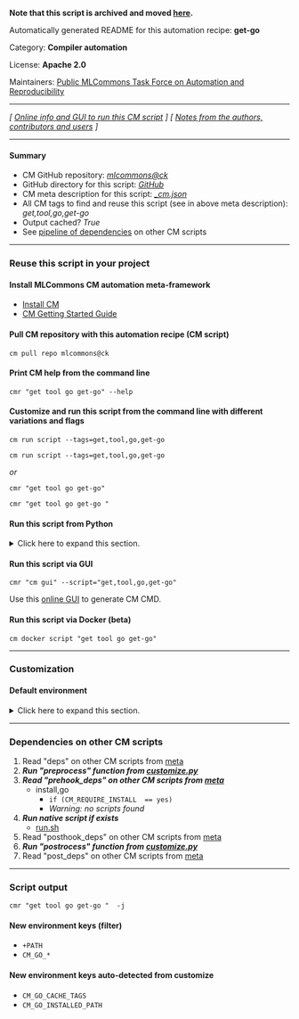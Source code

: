 **Note that this script is archived and moved [here](https://github.com/mlcommons/cm4mlops/tree/main/script/get-go).**



Automatically generated README for this automation recipe: **get-go**

Category: **Compiler automation**

License: **Apache 2.0**

Maintainers: [Public MLCommons Task Force on Automation and Reproducibility](https://github.com/mlcommons/ck/blob/master/docs/taskforce.md)

---
*[ [Online info and GUI to run this CM script](https://access.cknowledge.org/playground/?action=scripts&name=get-go,ab42647a96724a25) ] [ [Notes from the authors, contributors and users](README-extra.md) ]*

---
#### Summary

* CM GitHub repository: *[mlcommons@ck](https://github.com/mlcommons/ck/tree/dev/cm-mlops)*
* GitHub directory for this script: *[GitHub](https://github.com/mlcommons/ck/tree/dev/cm-mlops/script/get-go)*
* CM meta description for this script: *[_cm.json](_cm.json)*
* All CM tags to find and reuse this script (see in above meta description): *get,tool,go,get-go*
* Output cached? *True*
* See [pipeline of dependencies](#dependencies-on-other-cm-scripts) on other CM scripts


---
### Reuse this script in your project

#### Install MLCommons CM automation meta-framework

* [Install CM](https://access.cknowledge.org/playground/?action=install)
* [CM Getting Started Guide](https://github.com/mlcommons/ck/blob/master/docs/getting-started.md)

#### Pull CM repository with this automation recipe (CM script)

```cm pull repo mlcommons@ck```

#### Print CM help from the command line

````cmr "get tool go get-go" --help````

#### Customize and run this script from the command line with different variations and flags

`cm run script --tags=get,tool,go,get-go`

`cm run script --tags=get,tool,go,get-go `

*or*

`cmr "get tool go get-go"`

`cmr "get tool go get-go " `


#### Run this script from Python

<details>
<summary>Click here to expand this section.</summary>

```python

import cmind

r = cmind.access({'action':'run'
                  'automation':'script',
                  'tags':'get,tool,go,get-go'
                  'out':'con',
                  ...
                  (other input keys for this script)
                  ...
                 })

if r['return']>0:
    print (r['error'])

```

</details>


#### Run this script via GUI

```cmr "cm gui" --script="get,tool,go,get-go"```

Use this [online GUI](https://cKnowledge.org/cm-gui/?tags=get,tool,go,get-go) to generate CM CMD.

#### Run this script via Docker (beta)

`cm docker script "get tool go get-go" `

___
### Customization

#### Default environment

<details>
<summary>Click here to expand this section.</summary>

These keys can be updated via `--env.KEY=VALUE` or `env` dictionary in `@input.json` or using script flags.


</details>

___
### Dependencies on other CM scripts


  1. Read "deps" on other CM scripts from [meta](https://github.com/mlcommons/ck/tree/dev/cm-mlops/script/get-go/_cm.json)
  1. ***Run "preprocess" function from [customize.py](https://github.com/mlcommons/ck/tree/dev/cm-mlops/script/get-go/customize.py)***
  1. ***Read "prehook_deps" on other CM scripts from [meta](https://github.com/mlcommons/ck/tree/dev/cm-mlops/script/get-go/_cm.json)***
     * install,go
       * `if (CM_REQUIRE_INSTALL  == yes)`
       - *Warning: no scripts found*
  1. ***Run native script if exists***
     * [run.sh](https://github.com/mlcommons/ck/tree/dev/cm-mlops/script/get-go/run.sh)
  1. Read "posthook_deps" on other CM scripts from [meta](https://github.com/mlcommons/ck/tree/dev/cm-mlops/script/get-go/_cm.json)
  1. ***Run "postrocess" function from [customize.py](https://github.com/mlcommons/ck/tree/dev/cm-mlops/script/get-go/customize.py)***
  1. Read "post_deps" on other CM scripts from [meta](https://github.com/mlcommons/ck/tree/dev/cm-mlops/script/get-go/_cm.json)

___
### Script output
`cmr "get tool go get-go "  -j`
#### New environment keys (filter)

* `+PATH`
* `CM_GO_*`
#### New environment keys auto-detected from customize

* `CM_GO_CACHE_TAGS`
* `CM_GO_INSTALLED_PATH`